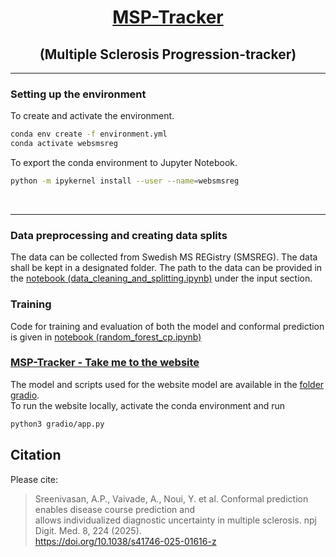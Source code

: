 <h1 align="center">
<a href="https://msp-tracker.serve.scilifelab.se/"> 
MSP-Tracker
</a></h1>
<h2 align="center">(Multiple Sclerosis Progression-tracker)</h2>

---
### Setting up the environment
To create and activate the environment. <br>
```bash
conda env create -f environment.yml
conda activate websmsreg
```
To export the conda environment to Jupyter Notebook. <br>
```bash
python -m ipykernel install --user --name=websmsreg
```
<br>

---


### Data preprocessing and creating data splits
The data can be collected from Swedish MS REGistry (SMSREG). The data shall be kept in a designated folder. The path to the data can be provided in the [notebook (data_cleaning_and_splitting.ipynb)](scripts/data_cleaning_and_splitting.ipynb) under the input section.   <br>
### Training
Code for training and evaluation of both the model and conformal prediction is given in [notebook (random_forest_cp.ipynb)](scripts/random_forest_cp.ipynb) <br>
### [MSP-Tracker - Take me to the website](https://msp-tracker.serve.scilifelab.se/) <br>
The model and scripts used for the website model are available in the [folder gradio](gradio).<br>
To run the website locally, activate the conda environment and run

```bash
python3 gradio/app.py
```

## Citation
Please cite:<br>
>Sreenivasan, A.P., Vaivade, A., Noui, Y. et al. Conformal prediction enables disease course prediction and <br>
>allows individualized diagnostic uncertainty in multiple sclerosis. npj Digit. Med. 8, 224 (2025). <br>
>https://doi.org/10.1038/s41746-025-01616-z

